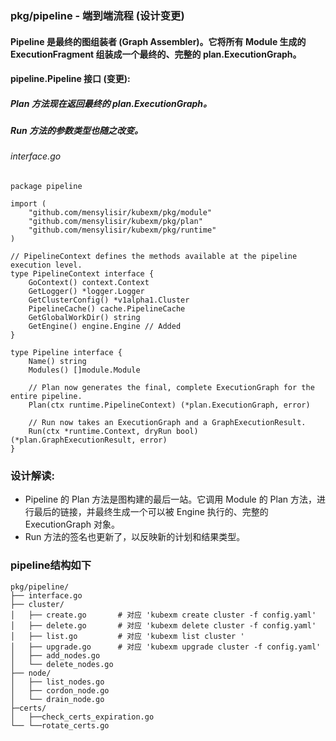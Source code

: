 ### pkg/pipeline - 端到端流程 (设计变更)
#### Pipeline 是最终的图组装者 (Graph Assembler)。它将所有 Module 生成的 ExecutionFragment 组装成一个最终的、完整的 plan.ExecutionGraph。
#### pipeline.Pipeline 接口 (变更):
##### Plan 方法现在返回最终的 plan.ExecutionGraph。
##### Run 方法的参数类型也随之改变。
###### interface.go
```aiignore
package pipeline

import (
    "github.com/mensylisir/kubexm/pkg/module"
    "github.com/mensylisir/kubexm/pkg/plan"
    "github.com/mensylisir/kubexm/pkg/runtime"
)

// PipelineContext defines the methods available at the pipeline execution level.
type PipelineContext interface {
	GoContext() context.Context
	GetLogger() *logger.Logger
	GetClusterConfig() *v1alpha1.Cluster
	PipelineCache() cache.PipelineCache
	GetGlobalWorkDir() string
	GetEngine() engine.Engine // Added
}

type Pipeline interface {
    Name() string
    Modules() []module.Module

    // Plan now generates the final, complete ExecutionGraph for the entire pipeline.
    Plan(ctx runtime.PipelineContext) (*plan.ExecutionGraph, error)

    // Run now takes an ExecutionGraph and a GraphExecutionResult.
    Run(ctx *runtime.Context, dryRun bool) (*plan.GraphExecutionResult, error)
}
```
### 设计解读:
- Pipeline 的 Plan 方法是图构建的最后一站。它调用 Module 的 Plan 方法，进行最后的链接，并最终生成一个可以被 Engine 执行的、完整的 ExecutionGraph 对象。
- Run 方法的签名也更新了，以反映新的计划和结果类型。

### pipeline结构如下
```aiignore
pkg/pipeline/
├── interface.go
├── cluster/
│   ├── create.go       # 对应 'kubexm create cluster -f config.yaml'
│   ├── delete.go       # 对应 'kubexm delete cluster -f config.yaml'
│   ├── list.go         # 对应 'kubexm list cluster '
│   ├── upgrade.go      # 对应 'kubexm upgrade cluster -f config.yaml'
│   ├── add_nodes.go
│   └── delete_nodes.go
├── node/
│   ├── list_nodes.go
│   ├── cordon_node.go
│   └── drain_node.go
├─certs/
│   ├──check_certs_expiration.go
└── └──rotate_certs.go
```